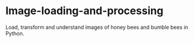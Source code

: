 # Image-loading-and-processing
Load, transform and understand images of honey bees and bumble bees in Python.
